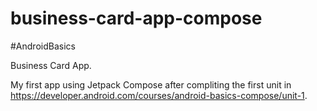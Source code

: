 # business-card-app-compose
#AndroidBasics

Business Card App.

My first app using Jetpack Compose after compliting the first unit in https://developer.android.com/courses/android-basics-compose/unit-1.
